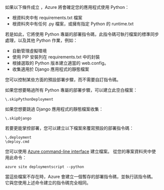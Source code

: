 如果以下條件成立 ，Azure 將會確定您的應用程式使用 Python：

* 根資料夾中有 requirements.txt 檔案
* 根資料夾中有任何 .py 檔案，或擁有指定 Python 的 runtime.txt

若是如此，它將使用 Python 專屬的部署指令碼，此指令碼可執行檔案的標準同步處理，以及其他 Python 作業，例如：

* 自動管理虛擬環境
* 使用 PIP 安裝列在 requirements.txt 中的封裝
* 根據選取的 Python 版本建立適當的 web.config。
* 收集適用於 Django 應用程式的靜態檔案

您可以控制某些方面的預設部署步驟，而不需要自訂指令碼。

如果您想要略過所有 Python 專屬的部署步驟，可以建立此空白檔案：

    \.skipPythonDeployment

如果您想要跳過 Django 應用程式的靜態檔案收集：

    \.skipDjango 

若要更能掌控部署，您可以建立以下檔案來覆寫預設的部署指令碼：

    \.deployment
    \deploy.cmd

您可以使用 [Azure command-line interface][Azure command-line interface] 建立檔案。  從您的專案資料夾中使用此命令：

    azure site deploymentscript --python

當這些檔案不存在時，Azure 會建立一個暫存的部署指令碼，並執行該指令碼。  它與您使用上述命令建立的指令碼完全相同。

[Azure command-line interface]: http://azure.microsoft.com/downloads/
